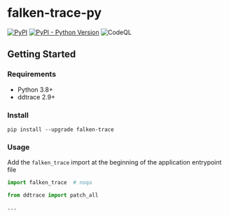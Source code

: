 # falken-trace-py

[![PyPI](https://img.shields.io/pypi/v/falken-trace)](https://pypi.org/project/falken-trace/)
[![PyPI - Python Version](https://img.shields.io/pypi/pyversions/falken-trace)](https://github.com/baz-scm/falken-trace-py)
![CodeQL](https://github.com/baz-scm/falken-trace-py/workflows/CodeQL/badge.svg)

## Getting Started

### Requirements

- Python 3.8+
- ddtrace 2.9+

### Install

```shell
pip install --upgrade falken-trace
```

### Usage
Add the `falken_trace` import at the beginning of the application entrypoint file

```python
import falken_trace  # noqa

from ddtrace import patch_all

...
```
